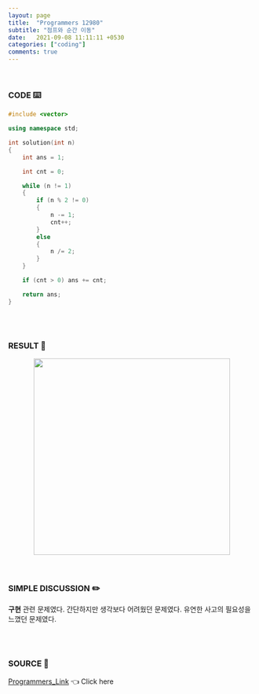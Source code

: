 ```yaml
---
layout: page
title:  "Programmers 12980"
subtitle: "점프와 순간 이동"
date:   2021-09-08 11:11:11 +0530
categories: ["coding"]
comments: true
---
```


<br>

### CODE ⌨️

```c++
#include <vector>

using namespace std;

int solution(int n)
{
	int ans = 1;

	int cnt = 0;

	while (n != 1)
	{
		if (n % 2 != 0)
		{
			n -= 1;
			cnt++;
		}
		else
		{
			n /= 2;
		}
	}

	if (cnt > 0) ans += cnt;

	return ans;
}
```  

<br>
<br>

### RESULT 💛

<img src="{{ '/assets/programmers/p12980r.jpg' }}" style="width: 400px; height: auto; margin-left: auto; margin-right: auto; display: block;">  

<br>
<br>

### SIMPLE DISCUSSION ✏️

**구현** 관련 문제였다. 간단하지만 생각보다 어려웠던 문제였다. 유연한 사고의 필요성을 느꼈던 문제였다.  

<br>
<br>

### SOURCE 💎

[Programmers_Link][link] 👈 Click here  

<br>
<br>
<br>

<script src="https://utteranc.es/client.js"
        repo="DCherish/DCherish.github.io"
        issue-term="pathname"
        theme="boxy-light"
        crossorigin="anonymous"
        async>
</script>

[link]: https://programmers.co.kr/learn/courses/30/lessons/12980